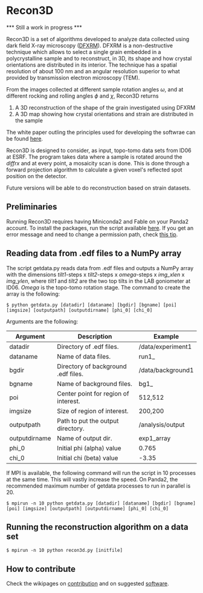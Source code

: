 # Recon3D

*** Still a work in progress ***

Recon3D is a set of algorithms developed to analyze data collected using dark field X-ray microscopy ([DFXRM](https://www.nature.com/articles/ncomms7098)). DFXRM is a non-destructive technique which allows to select a single grain embedded in a polycrystalline sample and to reconstruct, in 3D, its shape and how crystal orientations are distributed in its interior. The technique has a spatial resolution of about 100 nm and an angular resolution superior to what provided by transmission electron microscopy (TEM). 

From the images collected at different sample rotation angles $\omega$, and at different rocking and rolling angles $\phi$ and $\chi$, Recon3D returns 
1. A 3D reconstruction of the shape of the grain investigated using DFXRM
2. A 3D map showing how crystal orientations and strain are distributed in the sample

The white paper outling the principles used for developing the softwrae can be found [here](https://github.com/acjak/Recon3D/raw/master/dfxm.pdf).

Recon3D is designed to consider, as input, topo-tomo data sets from ID06 at ESRF. The program takes data where a sample is rotated around the *diffrx* and at every point, a mosaicity scan is done. This is done through a forward projection algorithm to calculate a given voxel's reflected spot position on the detector.

Future versions will be able to do reconstruction based on strain datasets.

## Preliminaries

Running Recon3D requires having Miniconda2 and Fable on your Panda2 account. To install the packages, run the script available [here](https://github.com/acjak/fable-install). If you get an error message and need to change a permission path, check [this tip](http://stackoverflow.com/questions/35246386/conda-command-not-found).

## Reading data from .edf files to a NumPy array

The script getdata.py reads data from .edf files and outputs a NumPy array with the dimensions *tilt1*-steps x *tilt2*-steps x *omega*-steps x *img_xlen* x *img_ylen*, where *tilt1* and *tilt2* are the two top tilts in the LAB goniometer at ID06. *Omega* is the topo-tomo rotation stage. The command to create the array is the following:

```
$ python getdata.py [datadir] [dataname] [bgdir] [bgname] [poi] [imgsize] [outputpath] [outputdirname] [phi_0] [chi_0]
```

Arguments are the following:

| Argument | Description | Example |
| ------------- | ----------- | ----------- |
| datadir      | Directory of .edf files. | /data/experiment1 |
| dataname     | Name of data files. | run1_ |
| bgdir     | Directory of background .edf files. | /data/background1 |
| bgname     | Name of background files. | bg1_ |
| poi     | Center point for region of interest. | 512,512 |
| imgsize     | Size of region of interest. | 200,200 |
| outputpath     | Path to put the output directory. | /analysis/output |
| outputdirname     | Name of output dir. | exp1_array |
| phi_0     | Initial phi (alpha) value | 0.765 |
| chi_0     | Initial chi (beta) value | -3.35 |

If MPI is available, the following command will run the script in 10 processes at the same time. This will vastly increase the speed. On Panda2, the recommended maximum number of getdata processes to run in parallel is 20.

```
$ mpirun -n 10 python getdata.py [datadir] [dataname] [bgdir] [bgname] [poi] [imgsize] [outputpath] [outputdirname] [phi_0] [chi_0]
```

## Running the reconstruction algorithm on a data set

```
$ mpirun -n 10 python recon3d.py [initfile]
```

## How to contribute

Check the wikipages on [contribution](https://github.com/albusdemens/Recon3D/wiki/How-to-contribute) and on suggested [software](https://github.com/albusdemens/Recon3D/wiki/Suggested-software-tools). 
